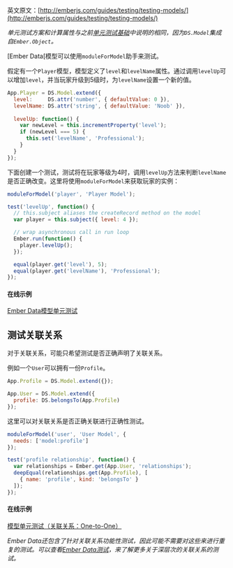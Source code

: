 英文原文：[http://emberjs.com/guides/testing/testing-models/](http://emberjs.com/guides/testing/testing-models/)

_单元测试方案和计算属性与之前[单元测试基础]中说明的相同，因为`DS.Model`集成自`Ember.Object`。_

[Ember Data[模型可以使用`moduleForModel`助手来测试。

假定有一个`Player`模型，模型定义了`level`和`levelName`属性。通过调用`levelUp`可以增加`level`，并当玩家升级到5级时，为`levelName`设置一个新的值。

```javascript
App.Player = DS.Model.extend({
  level:     DS.attr('number', { defaultValue: 0 }),
  levelName: DS.attr('string', { defaultValue: 'Noob' }),
  
  levelUp: function() {
    var newLevel = this.incrementProperty('level');
    if (newLevel === 5) {
      this.set('levelName', 'Professional');      
    }
  }
});
```

下面创建一个测试，测试将在玩家等级为4时，调用`levelUp`方法来判断`levelName`是否正确改变。这里将使用`moduleForModel`来获取玩家的实例：

```javascript
moduleForModel('player', 'Player Model');

test('levelUp', function() {
  // this.subject aliases the createRecord method on the model
  var player = this.subject({ level: 4 });

  // wrap asynchronous call in run loop
  Ember.run(function() {
    player.levelUp();
  });

  equal(player.get('level'), 5);
  equal(player.get('levelName'), 'Professional');
});
```

#### 在线示例

<a class="jsbin-embed" href="http://jsbin.com/naqif/embed?output">Ember Data模型单元测试</a>

## 测试关联关系

对于关联关系，可能只希望测试是否正确声明了关联关系。

例如一个`User`可以拥有一份`Profile`。

```javascript
App.Profile = DS.Model.extend({});

App.User = DS.Model.extend({
  profile: DS.belongsTo(App.Profile)
});
```

这里可以对关联关系是否正确关联进行正确性测试。

```javascript
moduleForModel('user', 'User Model', {
  needs: ['model:profile']
});

test('profile relationship', function() {
  var relationships = Ember.get(App.User, 'relationships');
  deepEqual(relationships.get(App.Profile), [
    { name: 'profile', kind: 'belongsTo' }
  ]);
});
```

#### 在线示例

<a class="jsbin-embed" href="http://jsbin.com/ziboq/embed?output">模型单元测试（关联关系：One-to-One）</a>

<script src="http://static.jsbin.com/js/embed.js"></script>

_Ember
Data还包含了针对关联关系功能性测试，因此可能不需要对这些来进行重复的测试。可以查看[Ember
Data测试]，来了解更多关于深层次的关联关系的测试。_

[Ember Data]: https://github.com/emberjs/data
[单元测试基础]: /guides/testing/unit-testing-basics
[Ember Data测试]: https://github.com/emberjs/data/tree/master/packages/ember-data/tests
